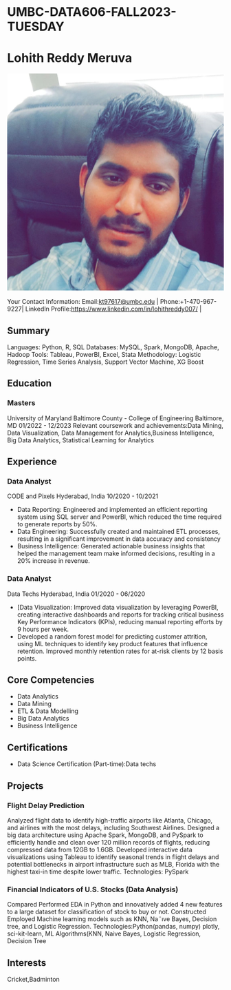 # UMBC-DATA606-FALL2023-TUESDAY

# Lohith Reddy Meruva
![Your Headshot](https://github.com/lo-hith/UMBC-DATA606-FALL2023-TUESDAY/blob/main/headshot.jpg.jpeg)

Your Contact Information: Email:kt97617@umbc.edu | Phone:+1-470-967-9227| LinkedIn Profile:https://www.linkedin.com/in/lohithreddy007/ |

## Summary
Languages: Python, R, SQL
Databases: MySQL, Spark, MongoDB, Apache, Hadoop
Tools: Tableau, PowerBI, Excel, Stata
Methodology: Logistic Regression, Time Series Analysis, Support Vector Machine, XG Boost


## Education
### Masters
University of Maryland Baltimore County - College of Engineering
Baltimore, MD
 01/2022 - 12/2023
Relevant coursework and achievements:Data Mining, Data Visualization, Data Management for Analytics,Business Intelligence, Big Data Analytics,
Statistical Learning for Analytics

## Experience
### Data Analyst
CODE and Pixels
Hyderabad, India
10/2020 - 10/2021
- Data Reporting: Engineered and implemented an efficient reporting system using SQL server and PowerBI, which
reduced the time required to generate reports by 50%.
- Data Engineering: Successfully created and maintained ETL processes, resulting in a significant improvement in data
accuracy and consistency
- Business Intelligence: Generated actionable business insights that helped the management team make informed
decisions, resulting in a 20% increase in revenue.


### Data Analyst
Data Techs
Hyderabad, India
01/2020 - 06/2020
- [Data Visualization: Improved data visualization by leveraging PowerBI, creating interactive dashboards and reports for
tracking critical business Key Performance Indicators (KPIs), reducing manual reporting efforts by 9 hours per week.
- Developed a random forest model for predicting customer attrition, using ML techniques to identify
key product features that influence retention. Improved monthly retention rates for at-risk clients by 12 basis points.

## Core Competencies
- Data Analytics
- Data Mining
- ETL & Data Modelling
- Big Data Analytics
- Business Intelligence


## Certifications
- Data Science Certification (Part-time):Data techs


## Projects
### Flight Delay Prediction
Analyzed flight data to identify high-traffic airports like Atlanta, Chicago, and airlines with the
most delays, including Southwest Airlines. Designed a big data architecture using Apache Spark, MongoDB, and PySpark to
efficiently handle and clean over 120 million records of flights, reducing compressed data from 12GB to 1.6GB. Developed
interactive data visualizations using Tableau to identify seasonal trends in flight delays and potential bottlenecks in airport
infrastructure such as MLB, Florida with the highest taxi-in time despite lower traffic.
Technologies: PySpark


### Financial Indicators of U.S. Stocks (Data Analysis)
Compared Performed EDA in Python and innovatively added 4
new features to a large dataset for classification of stock to buy or not. Constructed Employed Machine learning models such
as KNN, Na¨ıve Bayes, Decision tree, and Logistic Regression.
Technologies:Python(pandas, numpy) plotly, sci-kit-learn, ML
Algorithms(KNN, Naive Bayes, Logistic Regression, Decision Tree


## Interests
Cricket,Badminton
